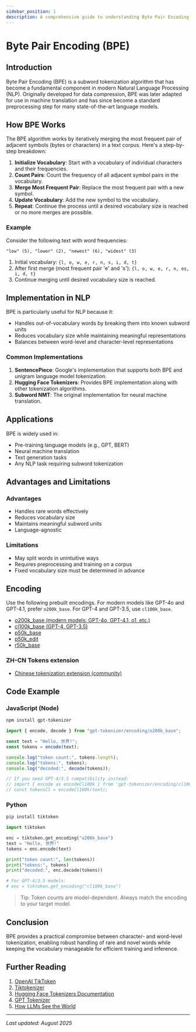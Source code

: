 ```yaml
---
sidebar_position: 1
description: A comprehensive guide to understanding Byte Pair Encoding (BPE), a subword tokenization algorithm widely used in modern NLP models.
---
```


# Byte Pair Encoding (BPE)

## Introduction

Byte Pair Encoding (BPE) is a subword tokenization algorithm that has become a fundamental component in modern Natural Language Processing (NLP). Originally developed for data compression, BPE was later adapted for use in machine translation and has since become a standard preprocessing step for many state-of-the-art language models.

## How BPE Works

The BPE algorithm works by iteratively merging the most frequent pair of adjacent symbols (bytes or characters) in a text corpus. Here's a step-by-step breakdown:

1. **Initialize Vocabulary**: Start with a vocabulary of individual characters and their frequencies.
2. **Count Pairs**: Count the frequency of all adjacent symbol pairs in the vocabulary.
3. **Merge Most Frequent Pair**: Replace the most frequent pair with a new symbol.
4. **Update Vocabulary**: Add the new symbol to the vocabulary.
5. **Repeat**: Continue the process until a desired vocabulary size is reached or no more merges are possible.

### Example

Consider the following text with word frequencies:

```
"low" (5), "lower" (2), "newest" (6), "widest" (3)
```

1. Initial vocabulary: `{l, o, w, e, r, n, s, i, d, t}`
2. After first merge (most frequent pair 'e' and 's'): `{l, o, w, e, r, n, es, i, d, t}`
3. Continue merging until desired vocabulary size is reached.

## Implementation in NLP

BPE is particularly useful for NLP because it:

- Handles out-of-vocabulary words by breaking them into known subword units
- Reduces vocabulary size while maintaining meaningful representations
- Balances between word-level and character-level representations

### Common Implementations

1. **SentencePiece**: Google's implementation that supports both BPE and unigram language model tokenization.
2. **Hugging Face Tokenizers**: Provides BPE implementation along with other tokenization algorithms.
3. **Subword NMT**: The original implementation for neural machine translation.

## Applications

BPE is widely used in:

- Pre-training language models (e.g., GPT, BERT)
- Neural machine translation
- Text generation tasks
- Any NLP task requiring subword tokenization

## Advantages and Limitations

### Advantages

- Handles rare words effectively
- Reduces vocabulary size
- Maintains meaningful subword units
- Language-agnostic

### Limitations

- May split words in unintuitive ways
- Requires preprocessing and training on a corpus
- Fixed vocabulary size must be determined in advance

## Encoding

Use the following prebuilt encodings. For modern models like GPT-4o and GPT-4.1, prefer `o200k_base`. For GPT-4 and GPT-3.5, use `cl100k_base`.

- [o200k_base (modern models: GPT-4o, GPT-4.1, o1, etc.)](https://unpkg.com/gpt-tokenizer/dist/o200k_base.js)
- [cl100k_base (GPT-4, GPT-3.5)](https://unpkg.com/gpt-tokenizer/dist/cl100k_base.js)
- [p50k_base](https://unpkg.com/gpt-tokenizer/dist/p50k_base.js)
- [p50k_edit](https://unpkg.com/gpt-tokenizer/dist/p50k_edit.js)
- [r50k_base](https://unpkg.com/gpt-tokenizer/dist/r50k_base.js)

### ZH-CN Tokens extension

- [Chinese tokenization extension (community)](https://gist.github.com/ctlllll/4451e94f3b2ca415515f3ee369c8c374)

## Code Example

### JavaScript (Node)

```bash
npm install gpt-tokenizer
```

```javascript
import { encode, decode } from "gpt-tokenizer/encoding/o200k_base";

const text = "Hello, 世界!";
const tokens = encode(text);

console.log("token count:", tokens.length);
console.log("tokens:", tokens);
console.log("decoded:", decode(tokens));

// If you need GPT-4/3.5 compatibility instead:
// import { encode as encodeCl100k } from 'gpt-tokenizer/encoding/cl100k_base';
// const tokensCl = encodeCl100k(text);
```

### Python

```bash
pip install tiktoken
```

```python
import tiktoken

enc = tiktoken.get_encoding("o200k_base")
text = "Hello, 世界!"
tokens = enc.encode(text)

print("token count:", len(tokens))
print("tokens:", tokens)
print("decoded:", enc.decode(tokens))

# For GPT-4/3.5 models:
# enc = tiktoken.get_encoding("cl100k_base")
```

> Tip: Token counts are model-dependent. Always match the encoding to your target model.

## Conclusion

BPE provides a practical compromise between character- and word-level tokenization, enabling robust handling of rare and novel words while keeping the vocabulary manageable for efficient training and inference.

## Further Reading

1. [OpenAI TikToken](https://github.com/openai/tiktoken/tree/main)
2. [Tiktokenizer](https://github.com/dqbd/tiktokenizer)
3. [Hugging Face Tokenizers Documentation](https://huggingface.co/docs/tokenizers/)
4. [GPT Tokenizer](https://github.com/niieani/gpt-tokenizer)
5. [How LLMs See the World](https://blog.bytebytego.com/p/how-llms-see-the-world)

---

_Last updated: August 2025_
